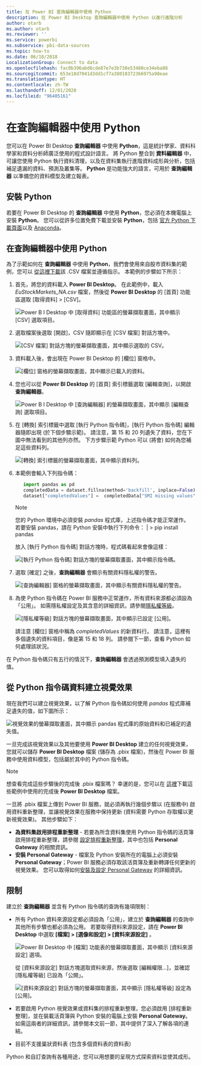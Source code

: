 ```yaml
---
title: 在 Power BI 查詢編輯器中使用 Python
description: 在 Power BI Desktop 查詢編輯器中使用 Python 以進行進階分析
author: otarb
ms.author: otarb
ms.reviewer: ''
ms.service: powerbi
ms.subservice: pbi-data-sources
ms.topic: how-to
ms.date: 06/18/2018
LocalizationGroup: Connect to data
ms.openlocfilehash: fac0b396abd6cde87e7e3b738e53480ce34eba88
ms.sourcegitcommit: 653e18d7041d3dd1cf7a38010372366975a98eae
ms.translationtype: HT
ms.contentlocale: zh-TW
ms.lasthandoff: 12/01/2020
ms.locfileid: "96405161"
---
```

# <a name="use-python-in-query-editor"></a>在查詢編輯器中使用 Python
您可以在 Power BI Desktop **查詢編輯器** 中使用 **Python**，這是統計學家、資料科學家和資料分析師廣泛使用的程式設計語言。 將 Python 整合到 **資料編輯器** 中，可讓您使用 Python 執行資料清理，以及在資料集執行進階資料成形與分析，包括補足遺漏的資料、預測及叢集等。 **Python** 是功能強大的語言，可用於 **查詢編輯器** 以準備您的資料模型及建立報表。

## <a name="installing-python"></a>安裝 Python
若要在 Power BI Desktop 的 **查詢編輯器** 中使用 **Python**，您必須在本機電腦上安裝 **Python**。 您可以從許多位置免費下載並安裝 **Python**，包括 [官方 Python 下載頁面](https://www.python.org/)以及 [Anaconda](https://anaconda.org/anaconda/python/)。

## <a name="using-python-in-query-editor"></a>在查詢編輯器中使用 Python
為了示範如何在 **查詢編輯器** 中使用 **Python**，我們會使用來自股市資料集的範例，您可以 [從這裡下載](https://download.microsoft.com/download/F/8/A/F8AA9DC9-8545-4AAE-9305-27AD1D01DC03/EuStockMarkets_NA.csv)該 .CSV 檔案並遵循指示。 本範例的步驟如下所示：

1. 首先，將您的資料載入 **Power BI Desktop**。 在此範例中，載入 *EuStockMarkets_NA.csv* 檔案，然後從 **Power BI Desktop** 的 [首頁] 功能區選取 [取得資料] > [CSV]。
   
   ![Power B I Desktop 中 [取得資料] 功能區的螢幕擷取畫面，其中顯示 [CSV] 選取項目。](media/desktop-python-in-query-editor/python-in-query-editor-1.png)
2. 選取檔案後選取 [開啟]，CSV 隨即顯示在 [CSV 檔案] 對話方塊中。
   
   ![[CSV 檔案] 對話方塊的螢幕擷取畫面，其中顯示選取的 CSV。](media/desktop-python-in-query-editor/python-in-query-editor-2.png)
3. 資料載入後，會出現在 Power BI Desktop 的 [欄位] 窗格中。
   
   ![[欄位] 窗格的螢幕擷取畫面，其中顯示已載入的資料。](media/desktop-python-in-query-editor/python-in-query-editor-3.png)
4. 您也可以從 **Power BI Desktop** 的 [首頁] 索引標籤選取 [編輯查詢]，以開啟 **查詢編輯器**。
   
   ![Power B I Desktop 中 [查詢編輯器] 的螢幕擷取畫面，其中顯示 [編輯查詢] 選取項目。](media/desktop-python-in-query-editor/python-in-query-editor-4.png)
5. 在 [轉換] 索引標籤中選取 [執行 Python 指令碼]，[執行 Python 指令碼] 編輯器隨即出現 (於下個步驟示範)。 請注意，第 15 和 20 列遺失了資料，您在下圖中無法看到的其他列亦然。 下方步驟示範 Python 可以 (將會) 如何為您補足這些資料列。
   
   ![[轉換] 索引標籤的螢幕擷取畫面，其中顯示資料列。](media/desktop-python-in-query-editor/python-in-query-editor-5.png)
6. 本範例會輸入下列指令碼：
   
    ```python
       import pandas as pd
       completedData = dataset.fillna(method='backfill', inplace=False)
       dataset["completedValues"] =  completedData["SMI missing values"]
   ```

   > [!NOTE]
   > 您的 Python 環境中必須安裝 *pandas* 程式庫，上述指令碼才能正常運作。 若要安裝 pandas，請在 Python 安裝中執行下列命令： |      > pip install pandas
   > 
   > 
   
   放入 [執行 Python 指令碼] 對話方塊時，程式碼看起來會像這樣：
   
   ![[執行 Python 指令碼] 對話方塊的螢幕擷取畫面，其中顯示指令碼。](media/desktop-python-in-query-editor/python-in-query-editor-5b.png)
7. 選取 [確定] 之後，**查詢編輯器** 會顯示有關資料隱私權的警告。
   
   ![[查詢編輯器] 窗格的螢幕擷取畫面，其中顯示有關資料隱私權的警告。](media/desktop-python-in-query-editor/python-in-query-editor-6.png)
8. 為使 Python 指令碼在 Power BI 服務中正常運作，所有資料來源都必須設為「公用」。 如需隱私權設定及其含意的詳細資訊，請參閱[隱私權等級](../admin/desktop-privacy-levels.md)。
   
   ![[隱私權等級] 對話方塊的螢幕擷取畫面，其中顯示已設定 [公用]。](media/desktop-python-in-query-editor/python-in-query-editor-7.png)
   
   請注意 [欄位] 窗格中稱為 *completedValues* 的新資料行。 請注意，這裡有多個遺失的資料項目，像是第 15 和 18 列。 請參閱下一節，查看 Python 如何處理該狀況。
   

在 Python 指令碼只有五行的情況下，**查詢編輯器** 會透過預測模型填入遺失的值。

## <a name="creating-visuals-from-python-script-data"></a>從 Python 指令碼資料建立視覺效果
現在我們可以建立視覺效果，以了解 Python 指令碼如何使用 *pandas* 程式庫補足遺失的值，如下圖所示：

![視覺效果的螢幕擷取畫面，其中顯示 pandas 程式庫的原始資料和已補足的遺失值。](media/desktop-python-in-query-editor/python-in-query-editor-8.png)

一旦完成該視覺效果以及其他要使用 **Power BI Desktop** 建立的任何視覺效果，您就可以儲存 **Power BI Desktop** 檔案 (儲存為 .pbix 檔案)，然後在 Power BI 服務中使用資料模型，包括屬於其中的 Python 指令碼。

> [!NOTE]
> 想查看完成這些步驟後的完成後 .pbix 檔案嗎？ 幸運的是，您可以在 [這裡](https://download.microsoft.com/download/A/B/C/ABCF5589-B88F-49D4-ADEB-4A623589FC09/Complete%20Values%20with%20Python%20in%20PQ.pbix)下載這些範例中使用的完成後 **Power BI Desktop** 檔案。

一旦將 .pbix 檔案上傳到 Power BI 服務，就必須再執行幾個步驟以 (在服務中) 啟用資料重新整理，並讓視覺效果在服務中保持更新 (資料需要 Python 存取權以更新視覺效果)。 其他步驟如下：

* **為資料集啟用排程重新整理** - 若要為所含資料集使用 Python 指令碼的活頁簿啟用排程重新整理，請參閱 [設定排程重新整理](refresh-scheduled-refresh.md)，其中也包括 **Personal Gateway** 的相關資訊。
* **安裝 Personal Gateway** - 檔案及 Python 安裝所在的電腦上必須安裝 **Personal Gateway**；Power BI 服務必須存取該活頁簿及重新轉譯任何更新的視覺效果。 您可以取得如何[安裝及設定 Personal Gateway](service-gateway-personal-mode.md) 的詳細資訊。

## <a name="limitations"></a>限制
建立於 **查詢編輯器** 並含有 Python 指令碼的查詢有幾項限制：

* 所有 Python 資料來源設定都必須設為「公用」，建立於 **查詢編輯器** 的查詢中其他所有步驟也都必須為公用。 若要取得資料來源設定，請在 **Power BI Desktop** 中選取 **[檔案] > [選像和設定] > [資料來源設定]** 。
  
  ![Power BI Desktop 中 [檔案] 功能表的螢幕擷取畫面，其中顯示 [資料來源設定] 選項。](media/desktop-python-in-query-editor/python-in-query-editor-9.png)
  
  從 [資料來源設定] 對話方塊選取資料來源，然後選取 [編輯權限...]，並確認 [隱私權等級] 已設為「公開」。
  
  ![[資料來源設定] 對話方塊的螢幕擷取畫面，其中顯示 [隱私權等級] 設定為 [公用]。](media/desktop-python-in-query-editor/python-in-query-editor-10.png)    
* 若要啟用 Python 視覺效果或資料集的排程重新整理，您必須啟用 [排程重新整理]，並在裝載活頁簿與 Python 安裝的電腦上安裝 **Personal Gateway**。 如需這兩者的詳細資訊，請參閱本文前一節，其中提供了深入了解各項的連結。
* 目前不支援巢狀資料表 (包含多個資料表的資料表) 

Python 和自訂查詢有各種用途，您可以用想要的呈現方式探索資料並使其成形。
